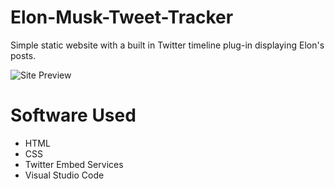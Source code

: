 # Elon-Musk-Tweet-Tracker
Simple static website with a built in Twitter timeline plug-in displaying Elon's posts.

![Site Preview](DogeCoin_Tracker_Preview.png.png)

# Software Used
- HTML
- CSS
- Twitter Embed Services
- Visual Studio Code 
